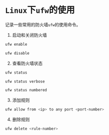 # `Linux`下`ufw`的使用

记录一些常用的防火墙`ufw`的使用命令。

1. 启动和关闭防火墙

```sh
ufw enable
```
```sh
ufw disable
```

2. 查看防火墙状态

```sh
ufw status
```
```sh
ufw status verbose
```
```sh
ufw status numbered
```

3. 添加规则

```sh
ufw allow from <ip> to any port <port-number>
```

4. 删除规则

```sh
ufw delete <rule-number>
```
